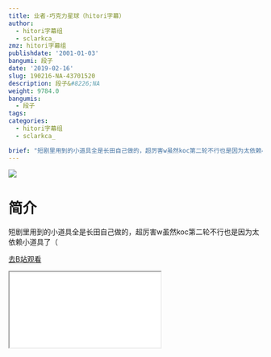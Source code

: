 ```yaml
---
title: 业者-巧克力星球（hitori字幕）
author:
  - hitori字幕组
  - sclarkca_
zmz: hitori字幕组
publishdate: '2001-01-03'
bangumi: 段子
date: '2019-02-16'
slug: 190216-NA-43701520
description: 段子&#8226;NA
weight: 9784.0
bangumis:
  - 段子
tags:
categories:
  - hitori字幕组
  - sclarkca_

brief: "短剧里用到的小道具全是长田自己做的，超厉害w虽然koc第二轮不行也是因为太依赖小道具了（"
---
```

![](https://i.imgur.com/u1c56xB.jpg)
# 简介  
短剧里用到的小道具全是长田自己做的，超厉害w虽然koc第二轮不行也是因为太依赖小道具了（  

[去B站观看](https://www.bilibili.com/video/av43701520/)
<div class ="resp-container"><iframe class="testiframe" src="//player.bilibili.com/player.html?aid=43701520"", scrolling="no", allowfullscreen="true" > </iframe></div> 
